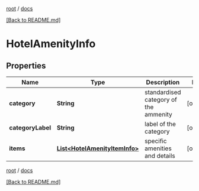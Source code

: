 [root](./../ "root") / [docs](./ "docs")

[[Back to README.md]](./../README.md "[Back to README.md]")

# HotelAmenityInfo

## Properties

| Name | Type | Description | Notes |
|------------ | ------------- | ------------- | -------------|
|**category** | **String** | standardised category of the ammenity |  [optional] |
|**categoryLabel** | **String** | label of the category |  [optional] |
|**items** | [**List&lt;HotelAmenityItemInfo&gt;**](HotelAmenityItemInfo.md) | specific amenities and details |  [optional] |

[root](./../ "root") / [docs](./ "docs")

[[Back to README.md]](./../README.md "[Back to README.md]")